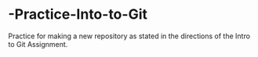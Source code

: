 # -Practice-Into-to-Git

Practice for making a new repository as stated in the directions of the Intro to Git Assignment.
